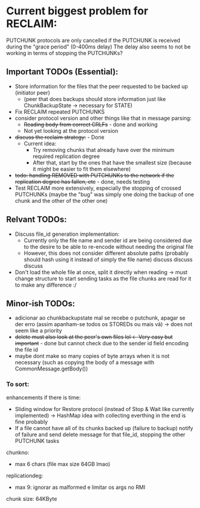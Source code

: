 # Current biggest problem for RECLAIM:
PUTCHUNK protocols are only cancelled if the PUTCHUNK is received during the "grace period" (0-400ms delay)
The delay also seems to not be working in terms of stopping the PUTCHUNKs?

## Important TODOs (Essential):

- Store information for the files that the peer requested to be backed up (initiator peer)
    - (peer that does backups should store information just like ChunkBackupState -> necessary for STATE)
- Fix RECLAIM repeated PUTCHUNKS
- consider protocol version and other things like that in message parsing:
    - ~~Reading body from correct CRLFs~~ - done and working
    - Not yet looking at the protocol version
- ~~discuss the reclaim strategy:~~ - Done
  - Current idea:
      - Try removing chunks that already have over the minimum required replication degree
      - After that, start by the ones that have the smallest size (because it might be easier to fit them elsewhere)
- ~~todo: handling REMOVED with PUTCHUNKs to the network if the replication degree has fallen, etc~~ - done, needs testing
- Test RECLAIM more extensively, especially the stopping of crossed PUTCHUNKs (maybe the "bug" was simply one doing the backup of one chunk and the other of the other one)

## Relvant TODOs:

- Discuss file\_id generation implementation:
    - Currently only the file name and sender id are being considered due to the desire to be able to re-encode without needing the original file
    - However, this does not consider different absolute paths (probably should hash using it instead of simply the file name)
    discuss discuss discuss
- Don't load the whole file at once, split it directly when reading -> must change structure to start sending tasks as the file chunks are read for it to make any difference :/

## Minor-ish TODOs:
- adicionar ao chunkbackupstate mal se recebe o putchunk, apagar se der erro (assim apanham-se todos os STOREDs ou mais vá) -> does not seem like a priority
- ~~delete must also look at the peer's own files lol <- Very easy but important~~ - done but cannot check due to the sender id field encoding the file id
- maybe dont make so many copies of byte arrays when it is not necessary (such as copying the body of a message with CommonMessage.getBody())

### To sort:

enhancements if there is time:
- Sliding window for Restore protocol (instead of Stop & Wait like currently implemented) -> HashMap idea with collecting everthing in the end is fine probably
- If a file cannot have all of its chunks backed up (failure to backup) notify of failure and send delete message for that file_id, stopping the other PUTCHUNK tasks

chunkno:
- max 6 chars (file max size 64GB lmao)

replicationdeg:
- max 9: ignorar as malformed e limitar os args no RMI

chunk size: 64KByte